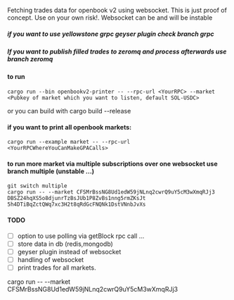 
Fetching trades data for openbook v2 using websocket. This is just proof of concept. Use on your own risk!.
Websocket can be and will be instable

##### if you want to use yellowstone grpc geyser plugin check branch grpc

##### If you want to publish filled trades to zeromq and process afterwards use branch zeromq

#### to run
```
cargo run --bin openbookv2-printer -- --rpc-url <YourRPC> --market <Pubkey of market which you want to listen, default SOL-USDC>
```
or you can build with cargo build --release

#### if you want to print all openbook markets:
```
cargo run --example market -- --rpc-url <YourRPCWhereYouCanMakeGPACalls>
```

#### to run more market via multiple subscriptions over one websocket use branch multiple (unstable ...)
```
git switch multiple
cargo run -- --market CFSMrBssNG8Ud1edW59jNLnq2cwrQ9uY5cM3wXmqRJj3 DBSZ24hqXS5o8djunrTzBsJUb1P8ZvBs1nng5rmZKsJt 5h4DTiBqZctQWq7xc3H2t8qRdGcFNQNk1DstVNnbJvXs
```

#### TODO
 - [ ] option to use polling via getBlock rpc call ...
 - [ ] store data in db (redis,mongodb)
 - [ ] geyser plugin instead of websocket
 - [ ] handling of websocket 
 - [ ] print trades for all markets.

cargo run -- --market CFSMrBssNG8Ud1edW59jNLnq2cwrQ9uY5cM3wXmqRJj3 
